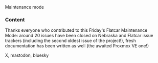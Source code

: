 Maintenance mode

### Content

Thanks everyone who contributed to this Friday's Flatcar Maintenance Mode: around 20 issues have been closed on Nebraska and Flatcar issue trackers (including the second oldest issue of the project!), fresh documentation has been written as well (the awaited Proxmox VE one!)

X, mastodon, bluesky
